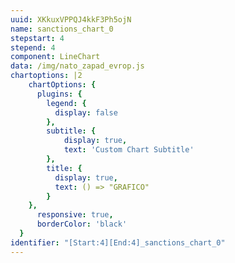 ```yaml
---
uuid: XKkuxVPPQJ4kkF3Ph5ojN
name: sanctions_chart_0
stepstart: 4
stepend: 4
component: LineChart
data: /img/nato_zapad_evrop.js
chartoptions: |2
    chartOptions: {
      plugins: {
        legend: {
          display: false
        },
        subtitle: {
            display: true,
            text: 'Custom Chart Subtitle'
        },
        title: {
          display: true,
          text: () => "GRAFICO"
        }
    },
      responsive: true,
      borderColor: 'black'
  }
identifier: "[Start:4][End:4]_sanctions_chart_0"
---
```

